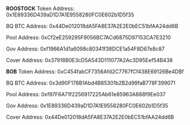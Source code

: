 **ROOSTOCK**
Token Address: 0x1E89336D439aD1D7A1E9558280FC0E602b1D5f35

BQ BTC Address: 0x44De012018dA5FA8E37A2E2E0bEC51bfAA24dd6B

Pool Address: 0xCf2eE259295F9056BC7ACd6875D97153CA7E3210

Gov Address: 0xf1966A1d1a6098c80341f38DCE1a54F8D67e8c87

Cover Address: 0x37918B0E3cD5A543D111077A2Ac3D95Eef54B438

**BOB**
Token Address: 0xC454fabCF7356Afd2C7767fCf438E69126Be4DBf

BQ BTC Address: 0x3d90F178B1Abd4B85301b2B2d99faB778F399071

Pool Address: 0xf97F6A71f2256917225Ab61e85963A888f9Ee037

Gov Address: 0x1E89336D439aD1D7A1E9558280FC0E602b1D5f35

Cover Address: 0x44De012018dA5FA8E37A2E2E0bEC51bfAA24dd6B
